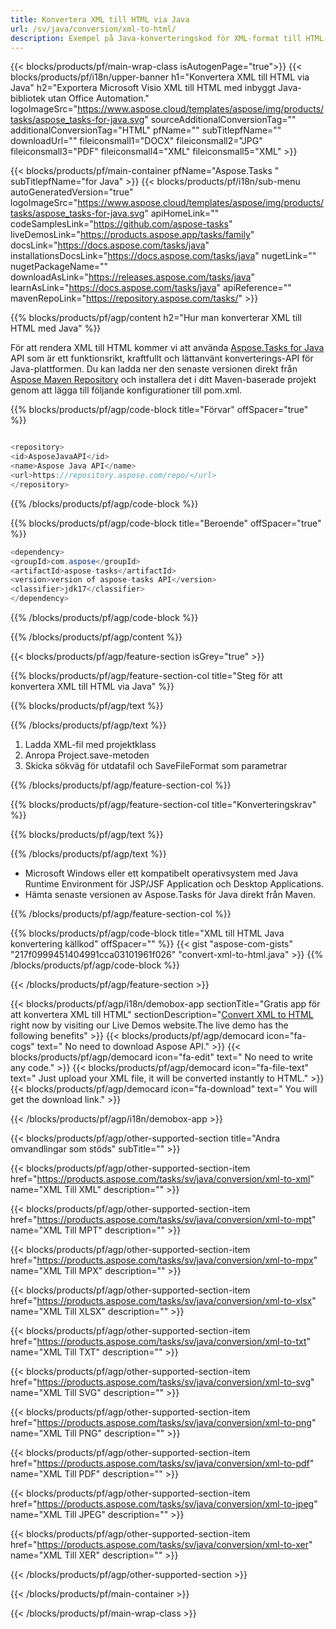 ```yaml
---
title: Konvertera XML till HTML via Java 
url: /sv/java/conversion/xml-to-html/ 
description: Exempel på Java-konverteringskod för XML-format till HTML-fil. Använd den här exempelkoden för att konvertera XML till HTML inom alla Java-baserade webb- eller skrivbordsapplikationer.
---
```


{{< blocks/products/pf/main-wrap-class isAutogenPage="true">}}
{{< blocks/products/pf/i18n/upper-banner h1="Konvertera XML till HTML via Java" h2="Exportera Microsoft Visio XML till HTML med inbyggt Java-bibliotek utan Office Automation." logoImageSrc="https://www.aspose.cloud/templates/aspose/img/products/tasks/aspose_tasks-for-java.svg" sourceAdditionalConversionTag="" additionalConversionTag="HTML" pfName="" subTitlepfName="" downloadUrl="" fileiconsmall1="DOCX" fileiconsmall2="JPG" fileiconsmall3="PDF" fileiconsmall4="XML" fileiconsmall5="XML" >}}

{{< blocks/products/pf/main-container pfName="Aspose.Tasks " subTitlepfName="for Java" >}}
{{< blocks/products/pf/i18n/sub-menu autoGeneratedVersion="true" logoImageSrc="https://www.aspose.cloud/templates/aspose/img/products/tasks/aspose_tasks-for-java.svg" apiHomeLink="" codeSamplesLink="https://github.com/aspose-tasks" liveDemosLink="https://products.aspose.app/tasks/family" docsLink="https://docs.aspose.com/tasks/java" installationsDocsLink="https://docs.aspose.com/tasks/java" nugetLink="" nugetPackageName="" downloadAsLink="https://releases.aspose.com/tasks/java" learnAsLink="https://docs.aspose.com/tasks/java" apiReference="" mavenRepoLink="https://repository.aspose.com/tasks/" >}}

{{% blocks/products/pf/agp/content h2="Hur man konverterar XML till HTML med Java" %}}

För att rendera XML till HTML kommer vi att använda
 [Aspose.Tasks for Java](https://products.aspose.com/tasks/java)
 API som är ett funktionsrikt, kraftfullt och lättanvänt konverterings-API för Java-plattformen. Du kan ladda ner den senaste versionen direkt från
 [Aspose Maven Repository](https://repository.aspose.com/tasks/)
 och installera det i ditt Maven-baserade projekt genom att lägga till följande konfigurationer till pom.xml.

{{% blocks/products/pf/agp/code-block title="Förvar" offSpacer="true" %}}

```cs

<repository>
<id>AsposeJavaAPI</id>
<name>Aspose Java API</name>
<url>https://repository.aspose.com/repo/</url>
</repository>

```

{{% /blocks/products/pf/agp/code-block %}}

{{% blocks/products/pf/agp/code-block title="Beroende" offSpacer="true" %}}

```cs
<dependency>
<groupId>com.aspose</groupId>
<artifactId>aspose-tasks</artifactId>
<version>version of aspose-tasks API</version>
<classifier>jdk17</classifier>
</dependency>

```

{{% /blocks/products/pf/agp/code-block %}}

{{% /blocks/products/pf/agp/content %}}

{{< blocks/products/pf/agp/feature-section isGrey="true" >}}

{{% blocks/products/pf/agp/feature-section-col title="Steg för att konvertera XML till HTML via Java" %}}

{{% blocks/products/pf/agp/text %}}

{{% /blocks/products/pf/agp/text %}}

1. Ladda XML-fil med projektklass
1. Anropa Project.save-metoden
1. Skicka sökväg för utdatafil och SaveFileFormat som parametrar

{{% /blocks/products/pf/agp/feature-section-col %}}

{{% blocks/products/pf/agp/feature-section-col title="Konverteringskrav" %}}

{{% blocks/products/pf/agp/text %}}

{{% /blocks/products/pf/agp/text %}}

- Microsoft Windows eller ett kompatibelt operativsystem med Java Runtime Environment för JSP/JSF Application och Desktop Applications.
- Hämta senaste versionen av Aspose.Tasks för Java direkt från Maven.

{{% /blocks/products/pf/agp/feature-section-col %}}

{{% blocks/products/pf/agp/code-block title="XML till HTML Java konvertering källkod" offSpacer="" %}}
{{< gist "aspose-com-gists" "217f0999451404991cca03101961f026" "convert-xml-to-html.java" >}}
{{% /blocks/products/pf/agp/code-block %}}

{{< /blocks/products/pf/agp/feature-section >}}

<!-- aboutfile Starts -->

{{< blocks/products/pf/agp/i18n/demobox-app sectionTitle="Gratis app för att konvertera XML till HTML" sectionDescription="[Convert XML to HTML](https://products.aspose.app/tasks/conversion/xml-to-html) right now by visiting our Live Demos website.The live demo has the following benefits" >}}
        {{< blocks/products/pf/agp/democard icon="fa-cogs" text=" No need to download Aspose API." >}}
        {{< blocks/products/pf/agp/democard icon="fa-edit" text=" No need to write any code." >}}
        {{< blocks/products/pf/agp/democard icon="fa-file-text" text=" Just upload your XML file, it will be converted instantly to HTML." >}}
        {{< blocks/products/pf/agp/democard icon="fa-download" text=" You will get the download link." >}}

{{< /blocks/products/pf/agp/i18n/demobox-app >}}

<!-- aboutfile Ends -->

{{< blocks/products/pf/agp/other-supported-section title="Andra omvandlingar som stöds" subTitle="" >}}

{{< blocks/products/pf/agp/other-supported-section-item href="https://products.aspose.com/tasks/sv/java/conversion/xml-to-xml" name="XML Till XML" description="" >}}

{{< blocks/products/pf/agp/other-supported-section-item href="https://products.aspose.com/tasks/sv/java/conversion/xml-to-mpt" name="XML Till MPT" description="" >}}

{{< blocks/products/pf/agp/other-supported-section-item href="https://products.aspose.com/tasks/sv/java/conversion/xml-to-mpx" name="XML Till MPX" description="" >}}

{{< blocks/products/pf/agp/other-supported-section-item href="https://products.aspose.com/tasks/sv/java/conversion/xml-to-xlsx" name="XML Till XLSX" description="" >}}

{{< blocks/products/pf/agp/other-supported-section-item href="https://products.aspose.com/tasks/sv/java/conversion/xml-to-txt" name="XML Till TXT" description="" >}}

{{< blocks/products/pf/agp/other-supported-section-item href="https://products.aspose.com/tasks/sv/java/conversion/xml-to-svg" name="XML Till SVG" description="" >}}

{{< blocks/products/pf/agp/other-supported-section-item href="https://products.aspose.com/tasks/sv/java/conversion/xml-to-png" name="XML Till PNG" description="" >}}

{{< blocks/products/pf/agp/other-supported-section-item href="https://products.aspose.com/tasks/sv/java/conversion/xml-to-pdf" name="XML Till PDF" description="" >}}

{{< blocks/products/pf/agp/other-supported-section-item href="https://products.aspose.com/tasks/sv/java/conversion/xml-to-jpeg" name="XML Till JPEG" description="" >}}

{{< blocks/products/pf/agp/other-supported-section-item href="https://products.aspose.com/tasks/sv/java/conversion/xml-to-xer" name="XML Till XER" description="" >}}



{{< /blocks/products/pf/agp/other-supported-section >}}

{{< /blocks/products/pf/main-container >}}
    
{{< /blocks/products/pf/main-wrap-class >}}